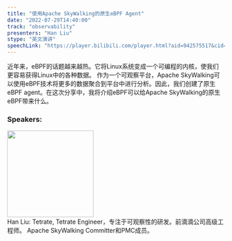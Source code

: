 ```yaml
---
title: "使用Apache SkyWalking的原生eBPF Agent"
date: "2022-07-29T14:40:00"
track: "observability"
presenters: "Han Liu"
stype: "英文演讲"
speechLink: "https://player.bilibili.com/player.html?aid=942575517&cid=817760221&page=1"
---
```

近年来，eBPF的话题越来越热。它将Linux系统变成一个可编程的内核，使我们更容易获得Linux中的各种数据。
作为一个可观察平台，Apache SkyWalking可以使用eBPF技术将更多的数据聚合到平台中进行分析。因此，我们创建了原生eBPF agent。在这次分享中，我将介绍eBPF可以给Apache SkyWalking的原生eBPF带来什么。
 ### Speakers: 
 <img src="images/speaker/1000.png" width="200" /><br>Han Liu: Tetrate, Tetrate Engineer，专注于可观察性的研发。前滴滴公司高级工程师。
Apache SkyWalking Committer和PMC成员。

 

